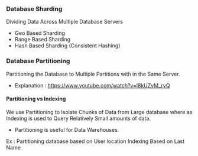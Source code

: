 ### Database Sharding

Dividing Data  Across Multiple Database Servers

- Geo Based Sharding
- Range Based Sharding
- Hash Based Sharding (Consistent Hashing)

### Database Partitioning

Partitioning the Database to Multiple Partitions with in the Same Server. 
- Explanation : https://www.youtube.com/watch?v=l8kUZvM_rvQ

#### Partitioning vs Indexing

We use Partitioning to Isolate Chunks of Data from Large database where as Indexing is used to Query Relatively Small amounts of data.
- Partitioning is useful for Data Warehouses.

Ex : Partitioning database based on User location
Indexing Based on Last Name
